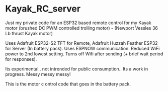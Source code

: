 # Kayak_RC_server

Just my private code for an ESP32 based remote control for my Kayak motor (brushed DC PWM controlled trolling motor) - (Newport Vessles 36 Lb thrust Kayak motor)

Uses Adafruit ESP32-S2 TFT for Remote, Adafruit Huzzah Feather ESP32 for Server (In battery pack). Uses ESPNOW communication. Reduced WiFi power to 2nd lowest setting. Turns off Wifi after sending (+ brief wait period for responses).

Its experimental.. not intrended for public consumption.. Its a work in progress. Messy messy messy!

This is the motor c ontrol code that goes in the battery pack.
